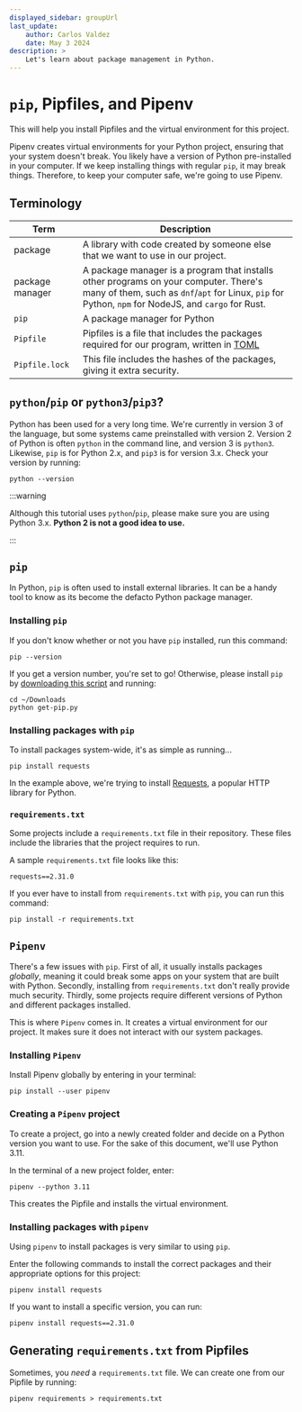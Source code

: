```yaml
---
displayed_sidebar: groupUrl
last_update:
    author: Carlos Valdez
    date: May 3 2024
description: >
    Let's learn about package management in Python.
---
```

# `pip`, Pipfiles, and Pipenv

This will help you install Pipfiles and the virtual environment for this project.

Pipenv creates virtual environments for your Python project, ensuring that your
system doesn't break. You likely have a version of Python pre-installed in your
computer. If we keep installing things with regular `pip`, it may break things.
Therefore, to keep your computer safe, we're going to use Pipenv.

## Terminology

| Term            | Description                                                                                                                                                                                  |
| --------------- | -------------------------------------------------------------------------------------------------------------------------------------------------------------------------------------------- |
| package         | A library with code created by someone else that we want to use in our project.                                                                                                              |
| package manager | A package manager is a program that installs other programs on your computer. There's many of them, such as `dnf`/`apt` for Linux, `pip` for Python, `npm` for NodeJS, and `cargo` for Rust. |
| `pip`           | A package manager for Python                                                                                                                                                                 |
| `Pipfile`       | Pipfiles is a file that includes the packages required for our program, written in [TOML](https://quickref.me/toml)                                                                          |
| `Pipfile.lock`  | This file includes the hashes of the packages, giving it extra security.                                                                                                                     |

## `python`/`pip` or `python3`/`pip3`?

Python has been used for a very long time. We're currently in version 3 of the
language, but some systems came preinstalled with version 2. Version 2 of Python
is often `python` in the command line, and version 3 is `python3`. Likewise,
`pip` is for Python 2.x, and `pip3` is for version 3.x. Check your version by
running:

```shell
python --version
```

:::warning

Although this tutorial uses `python`/`pip`, please make sure you are using
Python 3.x. **Python 2 is not a good idea to use.**

:::

## `pip`

In Python, `pip` is often used to install external libraries. It can be a handy
tool to know as its become the defacto Python package manager.

### Installing `pip`

If you don't know whether or not you have `pip` installed, run this command:

```shell
pip --version
```

If you get a version number, you're set to go! Otherwise, please install `pip`
by [downloading this script](https://bootstrap.pypa.io/get-pip.py) and running:

```shell
cd ~/Downloads
python get-pip.py
```

### Installing packages with `pip`

To install packages system-wide, it's as simple as running...

```shell
pip install requests
```

In the example above, we're trying to install
[Requests](https://requests.readthedocs.io/en/latest/), a popular HTTP library
for Python.

### `requirements.txt`

Some projects include a `requirements.txt` file in their repository. These files
include the libraries that the project requires to run.

A sample `requirements.txt` file looks like this:

```plaintext
requests==2.31.0
```

If you ever have to install from `requirements.txt` with `pip`, you can run this
command:

```shell
pip install -r requirements.txt
```

## `Pipenv`

There's a few issues with `pip`. First of all, it usually installs packages
*globally*, meaning it could break some apps on your system that are built with
Python. Secondly, installing from `requirements.txt` don't really provide much
security. Thirdly, some projects require different versions of Python and
different packages installed.

This is where `Pipenv` comes in. It creates a virtual environment for our
project. It makes sure it does not interact with our system packages.

### Installing `Pipenv`

Install Pipenv globally by entering in your terminal:

```shell
pip install --user pipenv
```

### Creating a `Pipenv` project

To create a project, go into a newly created folder and decide on a Python
version you want to use. For the sake of this document, we'll use Python 3.11.

In the terminal of a new project folder, enter:

```shell
pipenv --python 3.11
```

This creates the Pipfile and installs the virtual environment.

### Installing packages with `pipenv`

Using `pipenv` to install packages is very similar to using `pip`.

Enter the following commands to install the correct packages and their appropriate options for this project:

```shell
pipenv install requests
```

If you want to install a specific version, you can run:

```shell
pipenv install requests==2.31.0
```

## Generating `requirements.txt` from Pipfiles

Sometimes, you *need* a `requirements.txt` file. We can create one from our
Pipfile by running:

```shell
pipenv requirements > requirements.txt
```

